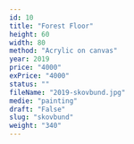 ```yaml
---
id: 10
title: "Forest Floor"
height: 60
width: 80
method: "Acrylic on canvas"
year: 2019
price: "4000"
exPrice: "4000"
status: ""
fileName: "2019-skovbund.jpg"
medie: "painting"
draft: "False"
slug: "skovbund"
weight: "340"
---
```

